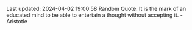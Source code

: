 Last updated: 2024-04-02 19:00:58
Random Quote: It is the mark of an educated mind to be able to entertain a thought without accepting it. - Aristotle